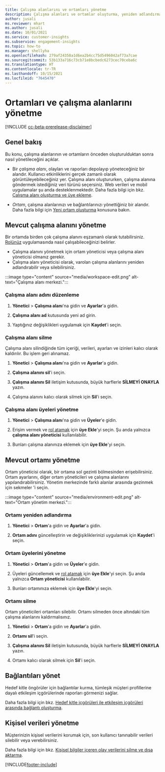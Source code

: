 ```yaml
---
title: Çalışma alanlarını ve ortamları yönetme
description: Çalışma alanları ve ortamlar oluşturma, yeniden adlandırma ve silme.
author: jusali
ms.reviewer: mhart
ms.author: jusali
ms.date: 10/01/2021
ms.service: customer-insights
ms.subservice: engagement-insights
ms.topic: how-to
ms.manager: shellyha
ms.openlocfilehash: 279af24358a1d6ea2b4cc75d5496042af73a7cae
ms.sourcegitcommit: 53b133a716c73cb71e8bcbedc6273cec70ceba6c
ms.translationtype: HT
ms.contentlocale: tr-TR
ms.lasthandoff: 10/15/2021
ms.locfileid: "7645470"
---
```

# <a name="manage-environments-and-workspaces"></a>Ortamları ve çalışma alanlarını yönetme

[!INCLUDE [cc-beta-prerelease-disclaimer](includes/cc-beta-prerelease-disclaimer.md)]

## <a name="overview"></a>Genel bakış

Bu konu, çalışma alanlarının ve ortamların önceden oluşturulduktan sonra nasıl yönetileceğini açıklar. 

- Bir *çalışma alanı*, olayları ve raporları depolayıp yöneteceğiniz bir alandır. Kullanıcı etkinliklerini gerçek zamanlı olarak görüntüleyebileceğiniz yer. Çalışma alanı oluştururken, çalışma alanına göndermek istediğiniz veri türünü seçersiniz. Web verileri ve mobil uygulamalar şu anda desteklenmektedir. Daha fazla bilgi için bkz. [Çalışma alanı oluşturma ve üye ekleme](create-workspace.md).

- *Ortam*, çalışma alanlarınızı ve bağlantılarınızı yönettiğiniz bir alandır. Daha fazla bilgi için [Yeni ortam oluşturma](create-new-environment.md) konusuna bakın.

## <a name="manage-an-existing-workspace"></a>Mevcut çalışma alanını yönetme

Bir ortamda birden çok çalışma alanını eşzamanlı olarak tutabilirsiniz. [Rolünüz](user-roles.md) uygulamasında nasıl çalışabileceğinizi belirler. 

 - Çalışma alanını yönetmek için ortam yöneticisi veya çalışma alanı yöneticisi olmanız gerekir.
 - Çalışma alanı yöneticisi olarak, varolan çalışma alanlarını yeniden adlandırabilir veya silebilirsiniz. 

:::image type="content" source="media/workspace-edit.png" alt-text="Çalışma alanı merkezi.":::

### <a name="edit-a-workspace-name"></a>Çalışma alanı adını düzenleme

1. **Yönetici** > **Çalışma alanı**'na gidin ve **Ayarlar**'a gidin.

1. **Çalışma alanı ad** kutusunda yeni ad girin.

1. Yaptığınız değişiklikleri uygulamak için **Kaydet**'i seçin.

### <a name="delete-a-workspace"></a>Çalışma alanı silme

Çalışma alanı silindiğinde tüm içeriği, verileri, ayarları ve izinleri kalıcı olarak kaldırılır. Bu işlem geri alınamaz.

1. **Yönetici** > **Çalışma alanı**'na gidin ve **Ayarlar**'a gidin.

1. **Çalışma alanını sil**'i seçin. 

1. **Çalışma alanını Sil** iletişim kutusunda, büyük harflerle **SİLMEYİ ONAYLA** yazın. 

1. Çalışma alanını kalıcı olarak silmek için **Sil**'i seçin.

### <a name="manage-workspace-members"></a>Çalışma alanı üyeleri yönetme

1. **Yönetici** > **Çalışma alanı**'na gidin ve **Üyeler**'e gidin.

1. Erişim vermek ve [rol atamak](user-roles.md) için **üye Ekle**'yi seçin. Şu anda yalnızca **çalışma alanı yöneticisi** kullanılabilir.

1. Bunları çalışma alanınıza eklemek için **üye Ekle**'yi seçin.

## <a name="manage-an-existing-environment"></a>Mevcut ortamı yönetme

Ortam yöneticisi olarak, bir ortama sol gezinti bölmesinden erişebilirsiniz. Ortam ayarlarını, diğer ortam yöneticileri ve çalışma alanlarını yapılandırabilirsiniz. Yönetim merkezinde farklı alanlar arasında gezinmek için sekmeler 'i seçin.

:::image type="content" source="media/environment-edit.png" alt-text="Ortam yönetim merkezi.":::

### <a name="rename-an-environment"></a>Ortamı yeniden adlandırma

1. **Yönetici** > **Ortam**'a gidin ve **Ayarlar**'a gidin.

1. **Ortam adını** güncelleştirin ve değişikliklerinizi uygulamak için **Kaydet**'i seçin.

### <a name="manage-environment-members"></a>Ortam üyelerini yönetme

1. **Yönetici** > **Ortam**'a gidin ve **Üyeler**'e gidin.

1. Üyeleri güncellemek ve [rol atamak](user-roles.md) için **üye Ekle**'yi seçin. Şu anda yalnızca **Ortam yöneticisi** kullanılabilir.

1. Bunları ortamınıza eklemek için **üye Ekle**'yi seçin.

### <a name="delete-an-environment"></a>Ortamı silme

Ortam yöneticileri ortamları silebilir. Ortamı silmeden önce altındaki tüm çalışma alanlarını kaldırmalısınız.

1. **Yönetici** > **Ortam**'a gidin ve **Ayarlar**'a gidin.

1. **Ortamı sil**'i seçin. 

1. **Çalışma alanını Sil** iletişim kutusunda, büyük harflerle **SİLMEYİ ONAYLA** yazın. 

1. Ortamı kalıcı olarak silmek için **Sil**'i seçin.

## <a name="manage-connections"></a>Bağlantıları yönet

Hedef kitle öngörüler için bağlantılar kurma, tümleşik müşteri profillerine dayalı etkileşim içgörülerinde raporları görmenizi sağlar. 

Daha fazla bilgi için bkz. [Hedef kitle içgörüleri ile etkileşim içgörüleri arasında bağlantı oluşturma](integrate-audience-insights-engagement-insights.md).

## <a name="manage-personal-data"></a>Kişisel verileri yönetme

Müşterinizin kişisel verilerini korumak için, son kullanıcı tanınabilir verileri silebilir veya verebilirsiniz.

Daha fazla bilgi için bkz. [Kişisel bilgiler içeren olay verilerini silme ve dışa aktarma](delete-export-personal-data.md).


[!INCLUDE[footer-include](../includes/footer-banner.md)]
